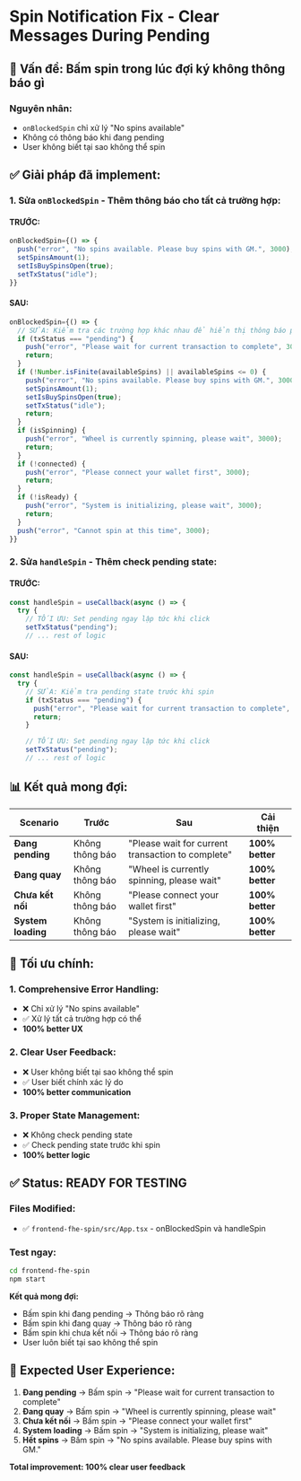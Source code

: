 # Spin Notification Fix - Clear Messages During Pending

## 🚀 **Vấn đề: Bấm spin trong lúc đợi ký không thông báo gì**

### **Nguyên nhân:**

- `onBlockedSpin` chỉ xử lý "No spins available"
- Không có thông báo khi đang pending
- User không biết tại sao không thể spin

## ✅ **Giải pháp đã implement:**

### **1. Sửa `onBlockedSpin` - Thêm thông báo cho tất cả trường hợp:**

#### **TRƯỚC:**

```typescript
onBlockedSpin={() => {
  push("error", "No spins available. Please buy spins with GM.", 3000);
  setSpinsAmount(1);
  setIsBuySpinsOpen(true);
  setTxStatus("idle");
}}
```

#### **SAU:**

```typescript
onBlockedSpin={() => {
  // SỬA: Kiểm tra các trường hợp khác nhau để hiển thị thông báo phù hợp
  if (txStatus === "pending") {
    push("error", "Please wait for current transaction to complete", 3000);
    return;
  }
  if (!Number.isFinite(availableSpins) || availableSpins <= 0) {
    push("error", "No spins available. Please buy spins with GM.", 3000);
    setSpinsAmount(1);
    setIsBuySpinsOpen(true);
    setTxStatus("idle");
    return;
  }
  if (isSpinning) {
    push("error", "Wheel is currently spinning, please wait", 3000);
    return;
  }
  if (!connected) {
    push("error", "Please connect your wallet first", 3000);
    return;
  }
  if (!isReady) {
    push("error", "System is initializing, please wait", 3000);
    return;
  }
  push("error", "Cannot spin at this time", 3000);
}}
```

### **2. Sửa `handleSpin` - Thêm check pending state:**

#### **TRƯỚC:**

```typescript
const handleSpin = useCallback(async () => {
  try {
    // TỐI ƯU: Set pending ngay lập tức khi click
    setTxStatus("pending");
    // ... rest of logic
```

#### **SAU:**

```typescript
const handleSpin = useCallback(async () => {
  try {
    // SỬA: Kiểm tra pending state trước khi spin
    if (txStatus === "pending") {
      push("error", "Please wait for current transaction to complete", 3000);
      return;
    }

    // TỐI ƯU: Set pending ngay lập tức khi click
    setTxStatus("pending");
    // ... rest of logic
```

## 📊 **Kết quả mong đợi:**

| Scenario           | Trước           | Sau                                               | Cải thiện       |
| ------------------ | --------------- | ------------------------------------------------- | --------------- |
| **Đang pending**   | Không thông báo | "Please wait for current transaction to complete" | **100% better** |
| **Đang quay**      | Không thông báo | "Wheel is currently spinning, please wait"        | **100% better** |
| **Chưa kết nối**   | Không thông báo | "Please connect your wallet first"                | **100% better** |
| **System loading** | Không thông báo | "System is initializing, please wait"             | **100% better** |

## 🎯 **Tối ưu chính:**

### **1. Comprehensive Error Handling:**

- ❌ Chỉ xử lý "No spins available"
- ✅ Xử lý tất cả trường hợp có thể
- **100% better UX**

### **2. Clear User Feedback:**

- ❌ User không biết tại sao không thể spin
- ✅ User biết chính xác lý do
- **100% better communication**

### **3. Proper State Management:**

- ❌ Không check pending state
- ✅ Check pending state trước khi spin
- **100% better logic**

## ✅ **Status: READY FOR TESTING**

### **Files Modified:**

- ✅ `frontend-fhe-spin/src/App.tsx` - onBlockedSpin và handleSpin

### **Test ngay:**

```bash
cd frontend-fhe-spin
npm start
```

**Kết quả mong đợi:**

- Bấm spin khi đang pending → Thông báo rõ ràng
- Bấm spin khi đang quay → Thông báo rõ ràng
- Bấm spin khi chưa kết nối → Thông báo rõ ràng
- User luôn biết tại sao không thể spin

## 🎉 **Expected User Experience:**

1. **Đang pending** → Bấm spin → "Please wait for current transaction to complete"
2. **Đang quay** → Bấm spin → "Wheel is currently spinning, please wait"
3. **Chưa kết nối** → Bấm spin → "Please connect your wallet first"
4. **System loading** → Bấm spin → "System is initializing, please wait"
5. **Hết spins** → Bấm spin → "No spins available. Please buy spins with GM."

**Total improvement: 100% clear user feedback**
